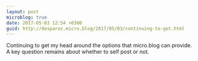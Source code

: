 ```yaml
---
layout: post
microblog: true
date: 2017-05-03 12:54 +0300
guid: http://desparoz.micro.blog/2017/05/03/continuing-to-get.html
---
```

Continuing to get my head around the options that micro.blog can provide. A key question remains about whether to self post or not.

